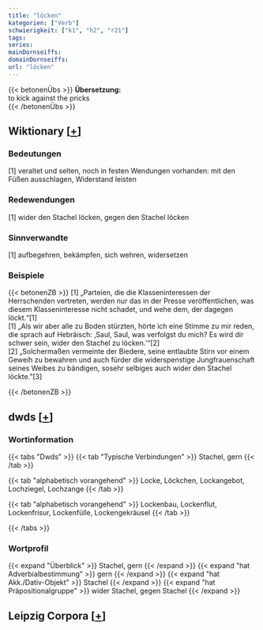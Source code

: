 ```yaml
---
title: "löcken"
kategorien: ["Verb"]
schwierigkeit: ["k1", "h2", "r21"]
tags:
series:
mainDornseiffs:
domainDornseiffs:
url: "löcken"
---
```


{{< betonenÜbs >}}
**Übersetzung:**  
to kick against the pricks  
{{< /betonenÜbs >}}

## Wiktionary [[+](https://de.wiktionary.org/wiki/löcken)]

### Bedeutungen
[1] veraltet und selten, noch in festen Wendungen vorhanden: mit den Füßen ausschlagen, Widerstand leisten  

### Redewendungen
[1] wider den Stachel löcken, gegen den Stachel löcken  

### Sinnverwandte
[1] aufbegehren, bekämpfen, sich wehren, widersetzen  

### Beispiele
{{< betonenZB >}}
[1] „Parteien, die die Klasseninteressen der Herrschenden vertreten, werden nur das in der Presse veröffentlichen, was diesem Klasseninteresse nicht schadet, und wehe dem, der dagegen löckt.“[1]  
[1] „Als wir aber alle zu Boden stürzten, hörte ich eine Stimme zu mir reden, die sprach auf Hebräisch: ‚Saul, Saul, was verfolgst du mich? Es wird dir schwer sein, wider den Stachel zu löcken.‘“[2]  
[2] „Solchermaßen vermeinte der Biedere, seine entlaubte Stirn vor einem Geweih zu bewahren und auch fürder die widerspenstige Jungfrauenschaft seines Weibes zu bändigen, sosehr selbiges auch wider den Stachel löckte.”[3]  

{{< /betonenZB >}}


## dwds [[+](https://www.dwds.de/wb/löcken)]

### Wortinformation
{{< tabs "Dwds" >}}
{{< tab "Typische Verbindungen" >}}
Stachel, gern
{{< /tab >}}

{{< tab "alphabetisch vorangehend" >}}
Locke, Löckchen, Lockangebot, Lochziegel, Lochzange
{{< /tab >}}

{{< tab "alphabetisch vorangehend" >}}
Lockenbau, Lockenflut, Lockenfrisur, Lockenfülle, Lockengekräusel
{{< /tab >}}

{{< /tabs >}}

### Wortprofil
{{< expand "Überblick" >}} Stachel, gern {{< /expand >}}
{{< expand "hat Adverbialbestimmung" >}} gern {{< /expand >}}
{{< expand "hat Akk./Dativ-Objekt" >}} Stachel {{< /expand >}}
{{< expand "hat Präpositionalgruppe" >}} wider Stachel, gegen Stachel {{< /expand >}}

## Leipzig Corpora [[+](https://corpora.uni-leipzig.de/en/res?word=löcken&corpusId=deu_newscrawl-public_2018)]

